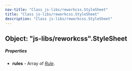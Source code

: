```yaml
---
nav-title: "Class js-libs/reworkcss.StyleSheet"
title: "Class js-libs/reworkcss.StyleSheet"
description: "Class js-libs/reworkcss.StyleSheet"
---
```

## Object: "js-libs/reworkcss".StyleSheet

##### Properties
 - **rules** - Array of [_Rule_](../../js-libs/reworkcss/Rule.md).